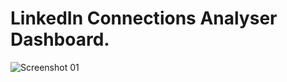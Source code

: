 # LinkedIn Connections Analyser Dashboard.
![Screenshot 01](https://user-images.githubusercontent.com/114112815/202299703-50089875-67a1-4b5d-a6f4-f6eb7fe8da38.png)

